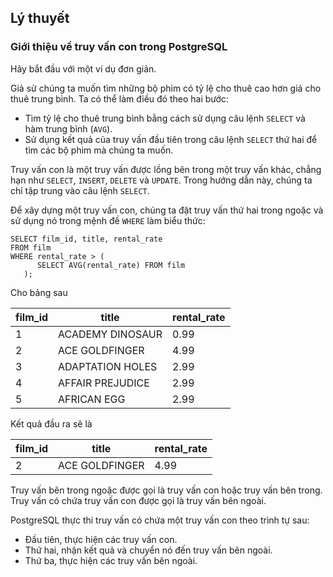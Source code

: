 ## Lý thuyết
### Giới thiệu về truy vấn con trong PostgreSQL
Hãy bắt đầu với một ví dụ đơn giản.

Giả sử chúng ta muốn tìm những bộ phim có tỷ lệ cho thuê cao hơn giá cho thuê trung bình. Ta có thể làm điều đó theo hai bước:

- Tìm tỷ lệ cho thuê trung bình bằng cách sử dụng câu lệnh `SELECT` và hàm trung bình (`AVG`).
- Sử dụng kết quả của truy vấn đầu tiên trong câu lệnh `SELECT` thứ hai để tìm các bộ phim mà chúng ta muốn.

Truy vấn con là một truy vấn được lồng bên trong một truy vấn khác, chẳng hạn như `SELECT`, `INSERT`, `DELETE` và `UPDATE`. Trong hướng dẫn này, chúng ta chỉ tập trung vào câu lệnh `SELECT`.

Để xây dựng một truy vấn con, chúng ta đặt truy vấn thứ hai trong ngoặc và sử dụng nó trong mệnh đề `WHERE` làm biểu thức:
```
SELECT film_id, title, rental_rate
FROM film
WHERE rental_rate > (
      SELECT AVG(rental_rate) FROM film
   );
```
Cho bảng sau

film_id	| title	| rental_rate
--------|-------|------------
1	| ACADEMY DINOSAUR	| 0.99
2	| ACE GOLDFINGER	| 4.99
3	| ADAPTATION HOLES	| 2.99
4	| AFFAIR PREJUDICE	| 2.99
5	| AFRICAN EGG	| 2.99

Kết quả đầu ra sẽ là

film_id	| title	| rental_rate
--------|-------|------------
2	| ACE GOLDFINGER	| 4.99

Truy vấn bên trong ngoặc được gọi là truy vấn con hoặc truy vấn bên trong. Truy vấn có chứa truy vấn con được gọi là truy vấn bên ngoài.

PostgreSQL thực thi truy vấn có chứa một truy vấn con theo trình tự sau:

- Đầu tiên, thực hiện các truy vấn con.
- Thứ hai, nhận kết quả và chuyển nó đến truy vấn bên ngoài.
- Thứ ba, thực hiện các truy vấn bên ngoài.
